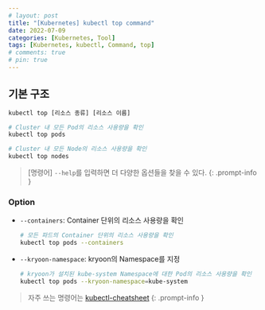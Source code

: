```yaml
---
# layout: post
title: "[Kubernetes] kubectl top command"
date: 2022-07-09
categories: [Kubernetes, Tool]
tags: [Kubernetes, kubectl, Command, top]
# comments: true
# pin: true
---
```


## 기본 구조

```bash
kubectl top [리소스 종류] [리소스 이름]

# Cluster 내 모든 Pod의 리소스 사용량을 확인
kubectl top pods

# Cluster 내 모든 Node의 리소스 사용량을 확인
kubectl top nodes
```

> [명령어] `--help`를 입력하면 더 다양한 옵션들을 찾을 수 있다.
{: .prompt-info }

### Option

- `--containers`: Container 단위의 리소스 사용량을 확인
    ```bash
    # 모든 파드의 Container 단위의 리소스 사용량을 확인
    kubectl top pods --containers
    ```

- `--kryoon-namespace`: kryoon의 Namespace를 지정
    ```bash
    # kryoon가 설치된 kube-system Namespace에 대한 Pod의 리소스 사용량을 확인
    kubectl top pods --kryoon-namespace=kube-system
    ```

> 자주 쓰는 명령어는 [kubectl-cheatsheet](https://kubernetes.io/docs/reference/kubectl/cheatsheet/)
{: .prompt-info }